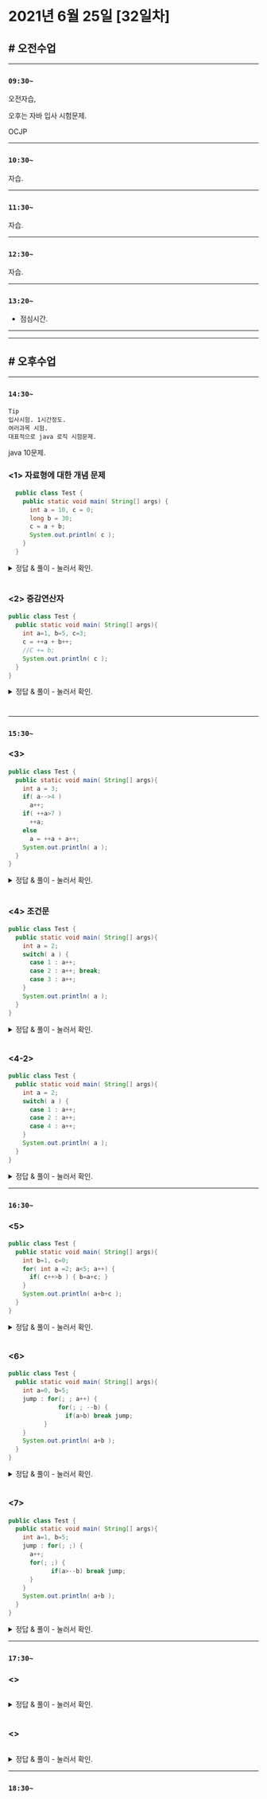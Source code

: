 # 2021년 6월 25일 [32일차]

## # 오전수업
----
### `09:30~`

오전자습,    

오후는 자바 입사 시험문제.    

OCJP  

----
### `10:30~`

자습.

----
### `11:30~`

자습.

----
### `12:30~`

자습.

----
### `13:20~`

  - 점심시간.

---
---

## # 오후수업

---
### `14:30~`

```
Tip    
입사시험. 1시간정도.  
여러과목 시험.   
대표적으로 java 로직 시험문제.    
```

java 10문제.  

### <1> 자료형에 대한 개념 문제
```java  
  public class Test {
    public static void main( String[] args) {
      int a = 10, c = 0;
      long b = 30;
      c = a + b;
      System.out.println( c );
    }
  }
```

<details>
<summary>정답 & 풀이 - 눌러서 확인.</summary>
<div markdown="1">

> 정답 : 에러가 난다.  

![풀이](https://github.com/SungWoo0315/study-repository/blob/main/image-save/20210625%201447.jpg)

c가 int형이기 때문에 long 으로 계산 된 40이 들어갈 수가 없다.

</div>
</details>

#

### <2> 증감연산자

```java
public class Test {
  public static void main( String[] args){
    int a=1, b=5, c=3;
    c = ++a + b++;
    //C += b;
    System.out.println( c );
  }
}
```

<details>
<summary>정답 & 풀이 - 눌러서 확인.</summary>
<div markdown="1">

> 정답 : 7

![풀이](https://github.com/SungWoo0315/study-repository/blob/main/image-save/20210625%201505.jpg)

++a 는 1먼저 증가해서 2가 들어가고,  
b++ 는 일단 5부터 들어가고 그후에 1증가.  

증감연산자는 실무에선 잘 안나오지만 시험때는 자주 등장한다.  

</div>
</details>

#

---
### `15:30~`

### <3>  

```java  
public class Test {
  public static void main( String[] args){
    int a = 3;
    if( a-->4 )
      a++;
    if( ++a>7 )
      ++a;
    else
      a = ++a + a++;
    System.out.println( a );  
  }
}
```

<details>
<summary>정답 & 풀이 - 눌러서 확인.</summary>
<div markdown="1">

> 정답 : 8

![풀이](https://github.com/SungWoo0315/study-repository/blob/main/image-save/20210625%201534.jpg)

if 에서는 다 작동 안하고, else 에서 ++a 로 4가 되고, 4로 업데이트 되고, a++에 4가 들어가서 답은 8이 나온다.  

</div>
</details>

#

### <4> 조건문

```java  
public class Test {
  public static void main( String[] args){
    int a = 2;
    switch( a ) {
      case 1 : a++;
      case 2 : a++; break;
      case 3 : a++;
    }
    System.out.println( a );  
  }
}
```

<details>
<summary>정답 & 풀이 - 눌러서 확인.</summary>
<div markdown="1">

> 정답 : 3

![풀이](https://github.com/SungWoo0315/study-repository/blob/main/image-save/20210625%201600.jpg)  

break; 때문에 정답은 3으로 나온다.    

</div>
</details>

#

### <4-2>

```java  
public class Test {
  public static void main( String[] args){
    int a = 2;
    switch( a ) {
      case 1 : a++;
      case 2 : a++;
      case 4 : a++;
    }
    System.out.println( a );  
  }
}
```

<details>
<summary>정답 & 풀이 - 눌러서 확인.</summary>
<div markdown="1">

> 정답 : 4

![풀이](https://github.com/SungWoo0315/study-repository/blob/main/image-save/20210625%201604.jpg)  

break;가 없다면 계속 다음 case로 밀고들어간다.  
case4로 넘어가서 나오는 답은 4 이다. break; 나오기전까지 계속 밀고 들어간다.

`break`는 반복문 3개와 switch구문에서 나온다.

</div>
</details>


----
### `16:30~`

### <5>

```java  
public class Test {
  public static void main( String[] args){
    int b=1, c=0;
    for( int a =2; a<5; a++) {
      if( c++>b ) { b=a+c; }
    }
    System.out.println( a+b+c );  
  }
}
```

<details>
<summary>정답 & 풀이 - 눌러서 확인.</summary>
<div markdown="1">

> 정답 : 에러가 나온다.

![풀이](https://github.com/SungWoo0315/study-repository/blob/main/image-save/20210625%201638.jpg)    

결정적으로, 7번쨰 줄에서 a 에서 에러가 발생.  

반복문에서 선언된 변수는 반복문 안에서만 잠시 생성되고 반복문 끝나면 사라진다.  
그래서, 존재하지 않는 데이터를 더하라고하여 에러가남.    
지역변수, 지역안에서 선언된 변수는 블록을 벗어나면 쓸수가 없다.  

반복문 영역안에 선언된 변수a는 반복문이 끝나면 사라지는 지역변수이다.  
그러므로, 반복문 이후 코딩에서 a변수가 나올수는 없다.  

</div>
</details>


#

### <6>

```java  
public class Test {
  public static void main( String[] args){
    int a=0, b=5;
    jump : for(; ; a++) {
              for(; ; --b) {
                if(a>b) break jump;
          }
    }
    System.out.println( a+b );  
  }
}
```

<details>
<summary>정답 & 풀이 - 눌러서 확인.</summary>
<div markdown="1">

> 정답 : -1

![풀이](https://github.com/SungWoo0315/study-repository/blob/main/image-save/20210625%201702.jpg)  

jump는 반복문에 별칭을 준 것이다.  `jump :`  

for 에서 조건이 없어서 무한루프... 안으로 계속 들어간다.  

계속 돌다가 -1이 되어서 if 조건 맞을때까지, 그리고 break jump 로 끝나서.

0 + (-1) = -1 이 된다.

</div>
</details>

#

### <7>

```java  
public class Test {
  public static void main( String[] args){
    int a=1, b=5;
    jump : for(; ;) {
      a++;
      for(; ;) {
            if(a>--b) break jump;
      }
    }
    System.out.println( a+b );  
  }
}
```

<details>
<summary>정답 & 풀이 - 눌러서 확인.</summary>
<div markdown="1">

> 정답 : 3

![풀이]()

a 는 if까지 가서는 2에서 증가하지 않는다. 그리고 계속 돌아서 b가 1이 될때까지..

2 > 1 되어서 a+b 는 3이 나와서 출력.  

</div>
</details>



----
### `17:30~`

### <>

```java  

```

<details>
<summary>정답 & 풀이 - 눌러서 확인.</summary>
<div markdown="1">

> 정답 :

![풀이]()


</div>
</details>


#

### <>

```java  

```

<details>
<summary>정답 & 풀이 - 눌러서 확인.</summary>
<div markdown="1">

> 정답 :

![풀이]()


</div>
</details>






----
### `18:30~`
